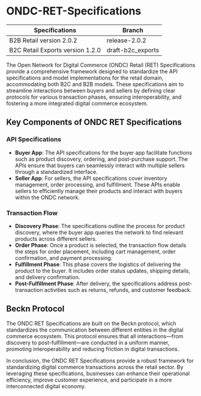 # ONDC-RET-Specifications

| Specifications                        | Branch           |
|-------------------------------------- |------------------|
| B2B Retail version 2.0.2              | release-2.0.2    |
| B2C Retail Exports version 1.2.0      | draft-b2c_exports|


The Open Network for Digital Commerce (ONDC) Retail (RET) Specifications provide a comprehensive framework designed to standardize the API specifications and model implementations for the retail domain, accommodating both B2C and B2B models. These specifications aim to streamline interactions between buyers and sellers by defining clear protocols for various transaction phases, ensuring interoperability, and fostering a more integrated digital commerce ecosystem.

## Key Components of ONDC RET Specifications

### API Specifications
- **Buyer App**: The API specifications for the buyer app facilitate functions such as product discovery, ordering, and post-purchase support. The APIs ensure that buyers can seamlessly interact with multiple sellers through a standardized interface.
- **Seller App**: For sellers, the API specifications cover inventory management, order processing, and fulfillment. These APIs enable sellers to efficiently manage their products and interact with buyers within the ONDC network.

### Transaction Flow
- **Discovery Phase**: The specifications outline the process for product discovery, where the buyer app queries the network to find relevant products across different sellers.
- **Order Phase**: Once a product is selected, the transaction flow details the steps for order placement, including cart management, order confirmation, and payment processing.
- **Fulfillment Phase**: This phase covers the logistics of delivering the product to the buyer. It includes order status updates, shipping details, and delivery confirmation.
- **Post-Fulfillment Phase**: After delivery, the specifications address post-transaction activities such as returns, refunds, and customer feedback.

## Beckn Protocol

The ONDC RET Specifications are built on the Beckn protocol, which standardizes the communication between different entities in the digital commerce ecosystem. This protocol ensures that all interactions—from discovery to post-fulfillment—are conducted in a uniform manner, promoting interoperability and reducing friction in digital transactions.


In conclusion, the ONDC RET Specifications provide a robust framework for standardizing digital commerce transactions across the retail sector. By leveraging these specifications, businesses can enhance their operational efficiency, improve customer experience, and participate in a more interconnected digital economy.
